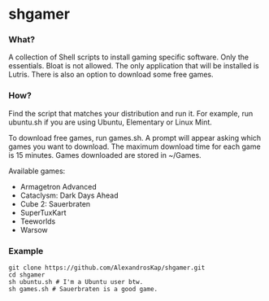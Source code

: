 # shgamer

### What?

A collection of Shell scripts to install gaming specific software.
Only the essentials. Bloat is not allowed.
The only application that will be installed is Lutris.
There is also an option to download some free games.

### How?

Find the script that matches your distribution and run it.
For example, run ubuntu.sh if you are using Ubuntu, Elementary or Linux Mint.

To download free games, run games.sh.
A prompt will appear asking which games you want to download.
The maximum download time for each game is 15 minutes.
Games downloaded are stored in ~/Games.

Available games:
* Armagetron Advanced
* Cataclysm: Dark Days Ahead
* Cube 2: Sauerbraten
* SuperTuxKart
* Teeworlds
* Warsow

### Example

```
git clone https://github.com/AlexandrosKap/shgamer.git
cd shgamer
sh ubuntu.sh # I'm a Ubuntu user btw.
sh games.sh # Sauerbraten is a good game.
```
